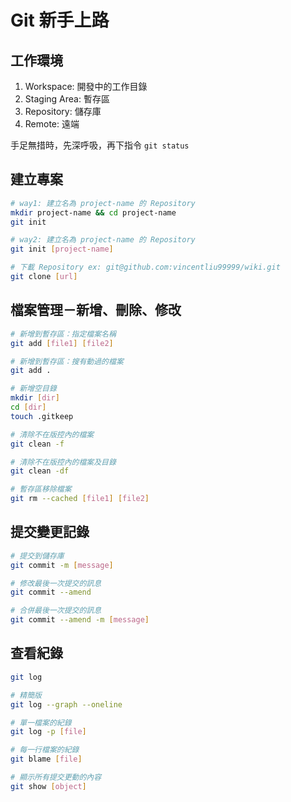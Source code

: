 # Git 新手上路

## 工作環境

1. Workspace: 開發中的工作目錄
2. Staging Area: 暫存區
3. Repository: 儲存庫
4. Remote: 遠端

手足無措時，先深呼吸，再下指令 `git status`

## 建立專案

```bash
# way1: 建立名為 project-name 的 Repository
mkdir project-name && cd project-name
git init

# way2: 建立名為 project-name 的 Repository
git init [project-name]

# 下載 Repository ex: git@github.com:vincentliu99999/wiki.git
git clone [url]
```

## 檔案管理－新增、刪除、修改

```bash
# 新增到暫存區：指定檔案名稱
git add [file1] [file2]

# 新增到暫存區：搜有動過的檔案
git add .

# 新增空目錄
mkdir [dir]
cd [dir]
touch .gitkeep

# 清除不在版控內的檔案
git clean -f

# 清除不在版控內的檔案及目錄
git clean -df

# 暫存區移除檔案
git rm --cached [file1] [file2]
```

## 提交變更記錄

```bash
# 提交到儲存庫
git commit -m [message]

# 修改最後一次提交的訊息
git commit --amend

# 合併最後一次提交的訊息
git commit --amend -m [message]
```

## 查看紀錄

```bash
git log

# 精簡版
git log --graph --oneline

# 單一檔案的紀錄
git log -p [file]

# 每一行檔案的紀錄
git blame [file]

# 顯示所有提交更動的內容
git show [object]
```

